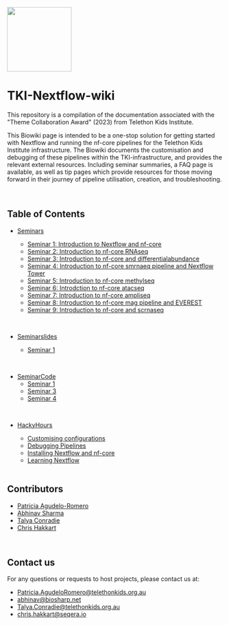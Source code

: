 <img src="https://giving.telethonkids.org.au/globalassets/media/images/type-of-image/logos/tel.svg" width="150" height="150"> 

# TKI-Nextflow-wiki
This repository is a compilation of the documentation associated with the "Theme Collaboration Award" (2023) from Telethon Kids Institute.

<!-- Scope: -->
This Biowiki page is intended to be a one-stop solution for getting started with Nextflow and running the nf-core pipelines for the Telethon Kids Institute infrastructure. The Biowiki documents the customisation and debugging of these pipelines within the TKI-infrastructure, and provides the relevant external resources. Including seminar summaries, a FAQ page is available, as well as tip pages which provide resources for those moving forward in their journey of pipeline utilisation, creation, and troubleshooting.

<br>

## Table of Contents

* [Seminars](./Seminars)

    * [Seminar 1: Introduction to Nextflow and nf-core](./Seminars/01_Introduction.md#seminar-1-introduction-to-nextflow-and-nf-core) 
    * [Seminar 2: Introduction to nf-core RNAseq](./Seminars/02_nf-core_and_rnaseq.md)
    * [Seminar 3: Introduction to nf-core and differentialabundance](./Seminars/03_nf-core_and_differentialabundance.md)
    * [Seminar 4: Introduction to nf-core smrnaeq pipeline and Nextflow Tower](./Seminars/04_nf-core_smrnaseq_and_tower-nf.md)
    * [Seminar 5: Introduction to nf-core methylseq](./Seminars/05_nf-core_and_methylseq.md)
    * [Seminar 6: Introdction to nf-core atacseq](./Seminars/06_nf-core_and_atacseq.md)
    * [Seminar 7: Introduction to nf-core ampliseq](./Seminars/07_nf-core_and_ampliseq.md)
    * [Seminar 8: Introduction to nf-core mag pipeline and EVEREST](./Seminars/08_nf-core_and_mag_EVEREST.md)
    * [Seminar 9: Introduction to nf-core and scrnaseq](./Seminars/09_nf-core_and_scrnaseq.md)

<br>

* [Seminarslides](./Seminars/_slides)

    * [Seminar 1](./Seminars/_slides/01_Seminar.pdf)

<br>

* [SeminarCode](./SeminarCode)
    * [Seminar 1](./SeminarCode/01_seminar.md)
    * [Seminar 3](./SeminarCode/03_seminar.md)
	* [Seminar 4](./SeminarCode/04_seminar.md)

<br>
 
* [HackyHours](./HackyHours)

    * [Customising configurations](./HackyHours/Customising_Configurations.md)
    * [Debugging Pipelines](./HackyHours/Debugging_Pipelines.md)
    * [Installing Nextflow and nf-core](./HackyHours/Installing_Nextflow_and_NF_Core.md)
    * [Learning Nextflow](./HackyHours/Learning_Nextflow.md) 

    <br>

## Contributors

- [Patricia Agudelo-Romero](https://github.com/agudeloromero)
- [Abhinav Sharma](https://github.com/abhi18av)
- [Talya Conradie](https://github.com/t4ly4)
- [Chris Hakkart](https://github.com/christopher-hakkaart)

<br>

## Contact us

For any questions or requests to host projects, please contact us at:
- Patricia.AgudeloRomero@telethonkids.org.au
- abhinav@biosharp.net
- Talya.Conradie@telethonkids.org.au
- chris.hakkart@seqera.io




